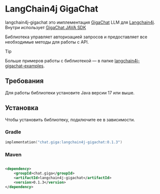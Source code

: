 # LangChain4j GigaChat

langchain4j-gigachat это имплементация [GigaChat](https://developers.sber.ru/docs/ru/gigachat/overview) LLM
для [Langchain4j](https://github.com/langchain4j/langchain4j). Внутри
использует [GigaChat JAVA SDK](https://github.com/ai-forever/gigachat-java/)

Библиотека управляет авторизацией запросов и предоставляет все необходимые методы для работы с API.

> [!TIP]
> Больше примеров работы с библиотекой — в
> папке [langchain4j-gigachat-examples](langchain4j-gigachat-examples/README.md).

## Требования

Для работы библиотеки установите Java версии 17 или выше.

## Установка

Чтобы установить библиотеку, подключите ее в зависимости.

### Gradle

```kotlin
implementation("chat.giga:langchain4j-gigachat:0.1.3")
```

### Maven

```xml

<dependency>
    <groupId>chat.giga</groupId>
    <artifactId>langchain4j-gigachat</artifactId>
    <version>0.1.3</version>
</dependency>
```
